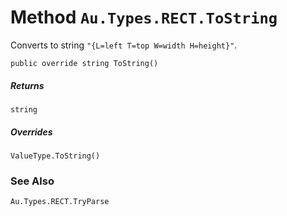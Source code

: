 # Method `Au.Types.RECT.ToString`

Converts to string `"{L=left T=top W=width H=height}"`.

```
public override string ToString()
```

##### Returns

`string`

##### Overrides

`ValueType.ToString()`

### See Also

`Au.Types.RECT.TryParse`